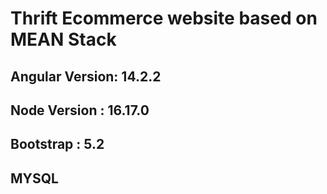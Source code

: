 # Thrift Ecommerce website based on MEAN Stack

## Angular Version: 14.2.2
## Node Version : 16.17.0
## Bootstrap : 5.2
## MYSQL
